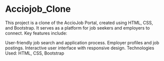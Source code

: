 # Acciojob_Clone
This project is a clone of the AccioJob Portal, created using HTML, CSS, and Bootstrap. It serves as a platform for job seekers and employers to connect. Key features include:

User-friendly job search and application process.
Employer profiles and job postings.
Interactive user interface with responsive design.
Technologies Used: HTML, CSS, Bootstrap
